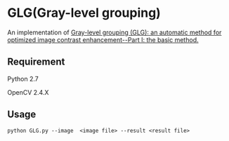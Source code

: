 # GLG(Gray-level grouping)
An implementation of [Gray-level grouping (GLG): an automatic method for optimized image contrast enhancement--Part I: the basic method.](https://www.imaging.utk.edu/publications/papers/2006/229_IEEE_IP1_08_06.pdf)</br>

## Requirement
Python 2.7

OpenCV 2.4.X
## Usage
```shell
python GLG.py --image  <image file> --result <result file>
```

